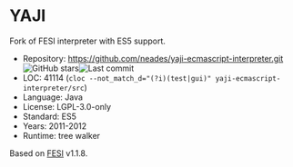 # YAJI

Fork of FESI interpreter with ES5 support.

* Repository: https://github.com/neades/yaji-ecmascript-interpreter.git <img src="https://img.shields.io/github/stars/neades/yaji-ecmascript-interpreter?label=&style=flat-square" alt="GitHub stars" title="GitHub stars"><img src="https://img.shields.io/github/last-commit/neades/yaji-ecmascript-interpreter?label=&style=flat-square" alt="Last commit" title="Last commit">
* LOC:        41114 (`cloc --not_match_d="(?i)(test|gui)" yaji-ecmascript-interpreter/src`)
* Language:   Java
* License:    LGPL-3.0-only
* Standard:   ES5
* Years:      2011-2012
* Runtime:    tree walker

Based on [FESI](fesi.md) v1.1.8.
